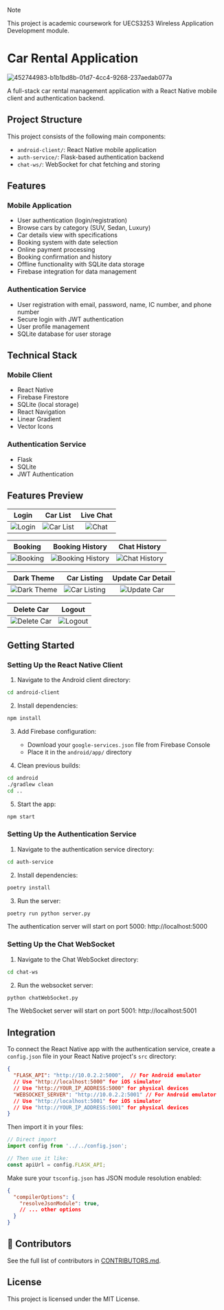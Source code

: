 > [!NOTE]
> This project is academic coursework for UECS3253 Wireless Application Development module.

# Car Rental Application
![452744983-b1b1bd8b-01d7-4cc4-9268-237aedab077a](https://github.com/user-attachments/assets/e9cacc43-2880-42eb-bf7a-25091cb97f8f)

A full-stack car rental management application with a React Native mobile client and authentication backend.

## Project Structure

This project consists of the following main components:

- `android-client/`: React Native mobile application
- `auth-service/`: Flask-based authentication backend
- `chat-ws/`: WebSocket for chat fetching and storing

## Features

### Mobile Application
- User authentication (login/registration)
- Browse cars by category (SUV, Sedan, Luxury)
- Car details view with specifications
- Booking system with date selection
- Online payment processing
- Booking confirmation and history
- Offline functionality with SQLite data storage
- Firebase integration for data management

### Authentication Service
- User registration with email, password, name, IC number, and phone number
- Secure login with JWT authentication
- User profile management
- SQLite database for user storage

## Technical Stack

### Mobile Client
- React Native
- Firebase Firestore
- SQLite (local storage)
- React Navigation
- Linear Gradient
- Vector Icons

### Authentication Service
- Flask
- SQLite
- JWT Authentication

## Features Preview
|                                         **Login**                                         |                                         **Car List**                                         |                                       **Live Chat**                                      |
| :---------------------------------------------------------------------------------------: | :------------------------------------------------------------------------------------------: | :--------------------------------------------------------------------------------------: |
| ![Login](https://github.com/user-attachments/assets/acbc575d-698e-4885-bdf7-a17941565f7c) | ![Car List](https://github.com/user-attachments/assets/457c5eda-e421-4556-bf39-617b331c1607) | ![Chat](https://github.com/user-attachments/assets/23412028-d63f-4e81-b421-4ca2f0a3f564) |

|                                         **Booking**                                         |                                         **Booking History**                                         |                                         **Chat History**                                         |
| :-----------------------------------------------------------------------------------------: | :-------------------------------------------------------------------------------------------------: | :----------------------------------------------------------------------------------------------: |
| ![Booking](https://github.com/user-attachments/assets/528eba8c-cd98-4f5c-83dc-684b75e25020) | ![Booking History](https://github.com/user-attachments/assets/7b9a98e7-ed68-4e00-beb0-08a1feb5203c) | ![Chat History](https://github.com/user-attachments/assets/9d76657a-85e6-4629-8ab4-de05be19eb20) |

|                                         **Dark Theme**                                         |                                         **Car Listing**                                         |                                      **Update Car Detail**                                     |
| :--------------------------------------------------------------------------------------------: | :---------------------------------------------------------------------------------------------: | :--------------------------------------------------------------------------------------------: |
| ![Dark Theme](https://github.com/user-attachments/assets/c1c3eb6b-fb2c-47c3-849d-0600766b6c91) | ![Car Listing](https://github.com/user-attachments/assets/df4a16c9-a2dd-49ee-8e82-ce71d79490dd) | ![Update Car](https://github.com/user-attachments/assets/591b32af-c2b7-4171-a3b2-72a4e012a4ca) |

|                                         **Delete Car**                                         |                                         **Logout**                                         |
| :--------------------------------------------------------------------------------------------: | :----------------------------------------------------------------------------------------: |
| ![Delete Car](https://github.com/user-attachments/assets/e86e8888-e2bf-464b-b4a9-9c57d4cae370) | ![Logout](https://github.com/user-attachments/assets/38ffd208-4bdd-4c54-afc0-8bc846fc66e7) |


## Getting Started

### Setting Up the React Native Client

1. Navigate to the Android client directory:
```bash
cd android-client
```

2. Install dependencies:
```bash
npm install
```

3. Add Firebase configuration:
   - Download your `google-services.json` file from Firebase Console
   - Place it in the `android/app/` directory

4. Clean previous builds:
```bash
cd android
./gradlew clean
cd ..
```

5. Start the app:
```bash
npm start
```

### Setting Up the Authentication Service

1. Navigate to the authentication service directory:
```bash
cd auth-service
```

2. Install dependencies:
```bash
poetry install
```

3. Run the server:
```bash
poetry run python server.py
```

The authentication server will start on port 5000: http://localhost:5000
### Setting Up the Chat WebSocket

1. Navigate to the Chat WebSocket directory:
```bash
cd chat-ws
```

2. Run the websocket server:
```bash
python chatWebSocket.py
```

The WebSocket server will start on port 5001: http://localhost:5001
## Integration

To connect the React Native app with the authentication service, create a `config.json` file in your React Native project's `src` directory:

```json
{
  "FLASK_API": "http://10.0.2.2:5000",  // For Android emulator
  // Use "http://localhost:5000" for iOS simulator
  // Use "http://YOUR_IP_ADDRESS:5000" for physical devices
  "WEBSOCKET_SERVER": "http://10.0.2.2:5001" // For Android emulator
  // Use "http://localhost:5001" for iOS simulator
  // Use "http://YOUR_IP_ADDRESS:5001" for physical devices
}
```

Then import it in your files:

```typescript
// Direct import
import config from '../../config.json';

// Then use it like:
const apiUrl = config.FLASK_API;
```

Make sure your `tsconfig.json` has JSON module resolution enabled:

```json
{
  "compilerOptions": {
    "resolveJsonModule": true,
    // ... other options
  }
}
```

## 📜 Contributors

See the full list of contributors in [CONTRIBUTORS.md](./CONTRIBUTORS.md).

## License

This project is licensed under the MIT License.
